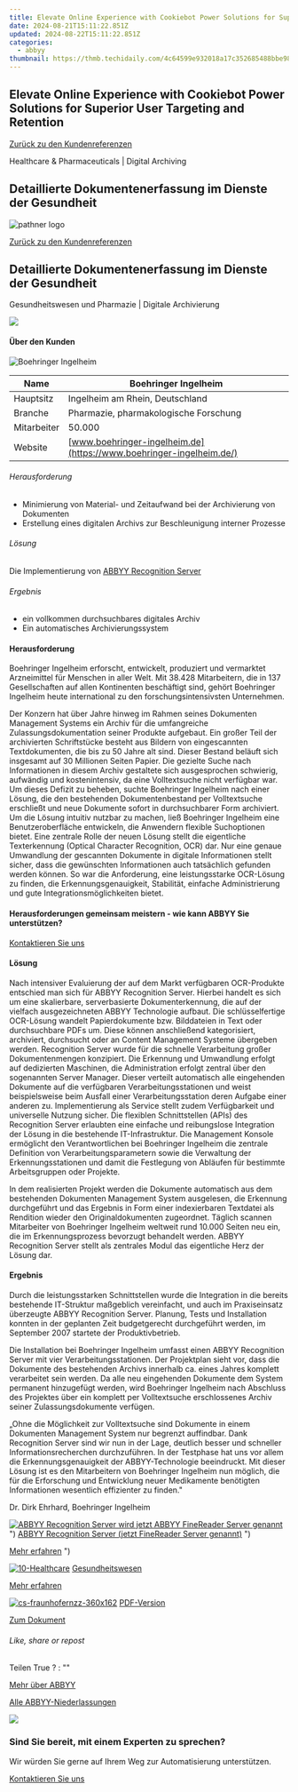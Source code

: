 ```yaml
---
title: Elevate Online Experience with Cookiebot Power Solutions for Superior User Targeting and Retention
date: 2024-08-21T15:11:22.851Z
updated: 2024-08-22T15:11:22.851Z
categories:
  - abbyy
thumbnail: https://thmb.techidaily.com/4c64599e932018a17c352685488bbe982ee82f5fc1c73b73894ec43a1b1c5c03.jpg
---
```


## Elevate Online Experience with Cookiebot Power Solutions for Superior User Targeting and Retention

[Zurück zu den Kundenreferenzen](https://tools.techidaily.com/abbyy/products/)

Healthcare & Pharmaceuticals | Digital Archiving

## Detaillierte Dokumenten­erfassung im Dienste der Gesundheit

![pathner logo](https://content.abbyy.com/-/media/project/abbyy/abbyy/logos-white/de/70324.png?h=40&iar=0&w=120)

[Zurück zu den Kundenreferenzen](https://tools.techidaily.com/abbyy/products/)

## Detaillierte Dokumenten­erfassung im Dienste der Gesundheit

Gesundheitswesen und Pharmazie | Digitale Archivierung 

![](https://static1.abbyy.com/abbyycommedia/15248/4208e_images_cs_bankstream556x303.png) 

#### Über den Kunden

![Boehringer Ingelheim](https://static5.abbyy.com/abbyycommedia/16276/boeringer-ingelheim-155x69.png) 

| Name        | Boehringer Ingelheim                                                |
| ----------- | ------------------------------------------------------------------- |
| Hauptsitz   | Ingelheim am Rhein, Deutschland                                     |
| Branche     | Pharmazie, pharmakologische Forschung                               |
| Mitarbeiter | 50.000                                                              |
| Website     | [www.boehringer-ingelheim.de](https://www.boehringer-ingelheim.de/) |

###### Herausforderung

* Minimierung von Material- und Zeitaufwand bei der Archivierung von Dokumenten
* Erstellung eines digitalen Archivs zur Beschleunigung interner Prozesse

###### Lösung

Die Implementierung von [ABBYY Recognition Server](https://tools.techidaily.com/abbyy/products/)  

###### Ergebnis

* ein vollkommen durchsuchbares digitales Archiv
* Ein automatisches Archivierungssystem

#### Herausforderung

Boehringer Ingelheim erforscht, entwickelt, produziert und vermarktet Arzneimittel für Menschen in aller Welt. Mit 38.428 Mitarbeitern, die in 137 Gesellschaften auf allen Kontinenten beschäftigt sind, gehört Boehringer Ingelheim heute international zu den forschungsintensivsten Unternehmen.

Der Konzern hat über Jahre hinweg im Rahmen seines Dokumenten Management Systems ein Archiv für die umfangreiche Zulassungsdokumentation seiner Produkte aufgebaut. Ein großer Teil der archivierten Schriftstücke besteht aus Bildern von eingescannten Textdokumenten, die bis zu 50 Jahre alt sind. Dieser Bestand beläuft sich insgesamt auf 30 Millionen Seiten Papier. Die gezielte Suche nach Informationen in diesem Archiv gestaltete sich ausgesprochen schwierig, aufwändig und kostenintensiv, da eine Volltextsuche nicht verfügbar war. Um dieses Defizit zu beheben, suchte Boehringer Ingelheim nach einer Lösung, die den bestehenden Dokumentenbestand per Volltextsuche erschließt und neue Dokumente sofort in durchsuchbarer Form archiviert. Um die Lösung intuitiv nutzbar zu machen, ließ Boehringer Ingelheim eine Benutzeroberfläche entwickeln, die Anwendern flexible Suchoptionen bietet. Eine zentrale Rolle der neuen Lösung stellt die eigentliche Texterkennung (Optical Character Recognition, OCR) dar. Nur eine genaue Umwandlung der gescannten Dokumente in digitale Informationen stellt sicher, dass die gewünschten Informationen auch tatsächlich gefunden werden können. So war die Anforderung, eine leistungsstarke OCR-Lösung zu finden, die Erkennungsgenauigkeit, Stabilität, einfache Administrierung und gute Integrationsmöglichkeiten bietet.

#### Herausforderungen gemeinsam meistern - wie kann ABBYY Sie unterstützen?  

[Kontaktieren Sie uns](https://tools.techidaily.com/abbyy/products/) 

#### Lösung

Nach intensiver Evaluierung der auf dem Markt verfügbaren OCR-Produkte entschied man sich für ABBYY Recognition Server. Hierbei handelt es sich um eine skalierbare, serverbasierte Dokumenterkennung, die auf der vielfach ausgezeichneten ABBYY Technologie aufbaut. Die schlüsselfertige OCR-Lösung wandelt Papierdokumente bzw. Bilddateien in Text oder durchsuchbare PDFs um. Diese können anschließend kategorisiert, archiviert, durchsucht oder an Content Management Systeme übergeben werden. Recognition Server wurde für die schnelle Verarbeitung großer Dokumentenmengen konzipiert. Die Erkennung und Umwandlung erfolgt auf dedizierten Maschinen, die Administration erfolgt zentral über den sogenannten Server Manager. Dieser verteilt automatisch alle eingehenden Dokumente auf die verfügbaren Verarbeitungsstationen und weist beispielsweise beim Ausfall einer Verarbeitungsstation deren Aufgabe einer anderen zu. Implementierung als Service stellt zudem Verfügbarkeit und universelle Nutzung sicher. Die flexiblen Schnittstellen (APIs) des Recognition Server erlaubten eine einfache und reibungslose Integration der Lösung in die bestehende IT-Infrastruktur. Die Management Konsole ermöglicht den Verantwortlichen bei Boehringer Ingelheim die zentrale Definition von Verarbeitungsparametern sowie die Verwaltung der Erkennungsstationen und damit die Festlegung von Abläufen für bestimmte Arbeitsgruppen oder Projekte.

In dem realisierten Projekt werden die Dokumente automatisch aus dem bestehenden Dokumenten Management System ausgelesen, die Erkennung durchgeführt und das Ergebnis in Form einer indexierbaren Textdatei als Rendition wieder den Originaldokumenten zugeordnet. Täglich scannen Mitarbeiter von Boehringer Ingelheim weltweit rund 10.000 Seiten neu ein, die im Erkennungsprozess bevorzugt behandelt werden. ABBYY Recognition Server stellt als zentrales Modul das eigentliche Herz der Lösung dar.

#### Ergebnis

Durch die leistungsstarken Schnittstellen wurde die Integration in die bereits bestehende IT-Struktur maßgeblich vereinfacht, und auch im Praxiseinsatz überzeugte ABBYY Recognition Server. Planung, Tests und Installation konnten in der geplanten Zeit budgetgerecht durchgeführt werden, im September 2007 startete der Produktivbetrieb.

Die Installation bei Boehringer Ingelheim umfasst einen ABBYY Recognition Server mit vier Verarbeitungsstationen. Der Projektplan sieht vor, dass die Dokumente des bestehenden Archivs innerhalb ca. eines Jahres komplett verarbeitet sein werden. Da alle neu eingehenden Dokumente dem System permanent hinzugefügt werden, wird Boehringer Ingelheim nach Abschluss des Projektes über ein komplett per Volltextsuche erschlossenes Archiv seiner Zulassungsdokumente verfügen.  

 „Ohne die Möglichkeit zur Volltextsuche sind Dokumente in einem Dokumenten Management System nur begrenzt auffindbar. Dank Recognition Server sind wir nun in der Lage, deutlich besser und schneller Informationsrecherchen durchzuführen. In der Testphase hat uns vor allem die Erkennungsgenauigkeit der ABBYY-Technologie beeindruckt. Mit dieser Lösung ist es den Mitarbeitern von Boehringer Ingelheim nun möglich, die für die Erforschung und Entwicklung neuer Medikamente benötigten Informationen wesentlich effizienter zu finden."

 Dr. Dirk Ehrhard, Boehringer Ingelheim

[![ABBYY Recognition Server wird jetzt ABBYY FineReader Server genannt](https://static4.abbyy.com/abbyycommedia/20638/11-frs-casepreview.jpg)](https://tools.techidaily.com/abbyy/products/) ") [ABBYY Recognition Server (jetzt FineReader Server genannt)](https://tools.techidaily.com/abbyy/products/) ") 

[Mehr erfahren](https://tools.techidaily.com/abbyy/products/) ") 

[![10-Healthcare](https://static2.abbyy.com/abbyycommedia/14360/10-healthcare.jpg)](https://tools.techidaily.com/abbyy/products/) [Gesundheitswesen](https://tools.techidaily.com/abbyy/products/) 

[Mehr erfahren](https://tools.techidaily.com/abbyy/products/) 

[![cs-fraunhofernzz-360x162](https://static3.abbyy.com/abbyycommedia/17083/cs-fraunhofernzz-360x162.jpg)](https://static3.abbyy.com/abbyycommedia/6139/fallstudie-boehringer-ingelheim-healthcare-de.pdf "PDF-Version") [PDF-Version](https://static3.abbyy.com/abbyycommedia/6139/fallstudie-boehringer-ingelheim-healthcare-de.pdf "PDF-Version") 

[Zum Dokument](https://static3.abbyy.com/abbyycommedia/6139/fallstudie-boehringer-ingelheim-healthcare-de.pdf "PDF-Version") 

###### Like, share or repost

Teilen  True ?  : "" 

[Mehr über ABBYY](https://tools.techidaily.com/abbyy/products/) 

[Alle ABBYY-Niederlassungen](https://tools.techidaily.com/abbyy/products/) 

<!-- affiliate ads begin -->
<a href="https://store.bitdefender.com/affiliate.php?ACCOUNT=BITLATIN&AFFILIATE=108875&PATH=http%3A%2F%2Fwww.bitdefender.com%2Fbusiness%3FAFFILIATE%3D108875%26RESOURCE%3D30%2525%2BOff%2Ball%2BGravityZone%2BProducts"><img src="https://www.bitdefender.com/content/dam/bitdefender/business/campaign/1200X628.png" border="0"></a>
<!-- affiliate ads end -->
### Sind Sie bereit, mit einem Experten zu sprechen?

Wir würden Sie gerne auf Ihrem Weg zur Automatisierung unterstützen.

[Kontaktieren Sie uns](https://tools.techidaily.com/abbyy/products/)

<ins class="adsbygoogle"
     style="display:block"
     data-ad-format="autorelaxed"
     data-ad-client="ca-pub-7571918770474297"
     data-ad-slot="1223367746"></ins>



<ins class="adsbygoogle"
     style="display:block"
     data-ad-client="ca-pub-7571918770474297"
     data-ad-slot="8358498916"
     data-ad-format="auto"
     data-full-width-responsive="true"></ins>
